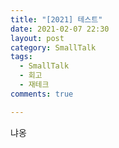 ```yaml
---
title: "[2021] 테스트"
date: 2021-02-07 22:30  
layout: post
category: SmallTalk
tags:
  - SmallTalk
  - 회고
  - 재테크
comments: true

---
```



냐옹
